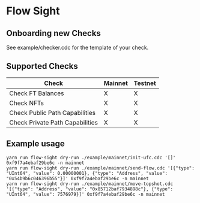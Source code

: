 # Flow Sight

## Onboarding new Checks

See example/checker.cdc for the template of your check.

## Supported Checks

| Check                           | Mainnet | Testnet |
| ------------------------------- | ------- | ------- |
| Check FT Balances               | X       | X       |
| Check NFTs                      | X       | X       |
| Check Public Path Capabilities  | X       | X       |
| Check Private Path Capabilities | X       | X       |

## Example usage

```
yarn run flow-sight dry-run ./example/mainnet/init-ufc.cdc '[]' 0xf9f7a4ebaf29be6c -n mainnet
yarn run flow-sight dry-run ./example/mainnet/send-flow.cdc '[{"type": "UInt64", "value": 0.00000001}, {"type": "Address", "value": "0x54b9b6c046396b55"}]' 0xf9f7a4ebaf29be6c -n mainnet
yarn run flow-sight dry-run ./example/mainnet/move-topshot.cdc '[{"type": "Address", "value": "0x85712baf7934898c"}, {"type": "UInt64", "value": 7576979}]' 0xf9f7a4ebaf29be6c -n mainnet
```
